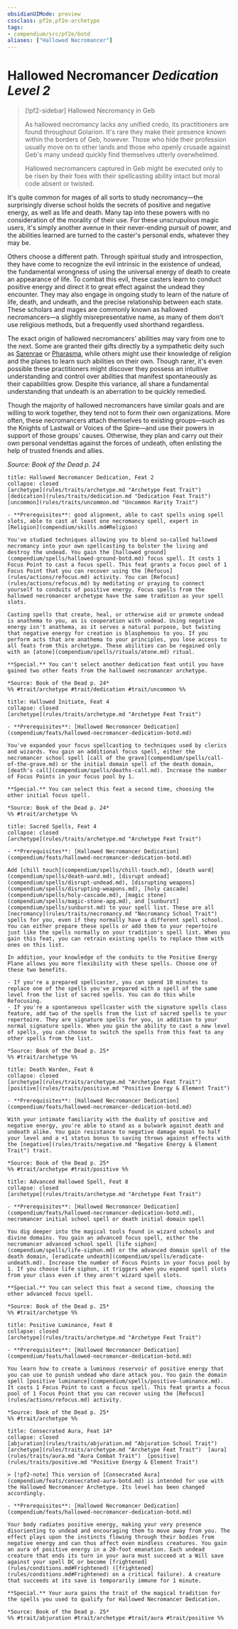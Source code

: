 ```yaml
---
obsidianUIMode: preview
cssclass: pf2e,pf2e-archetype
tags:
- compendium/src/pf2e/botd
aliases: ["Hallowed Necromancer"]
---
```

# Hallowed Necromancer *Dedication Level 2*  

> [!pf2-sidebar] Hallowed Necromancy in Geb
> 
> As hallowed necromancy lacks any unified credo, its practitioners are found throughout Golarion. It's rare they make their presence known within the borders of Geb, however. Those who hide their profession usually move on to other lands and those who openly crusade against Geb's many undead quickly find themselves utterly overwhelmed.
> 
> Hallowed necromancers captured in Geb might be executed only to be risen by their foes with their spellcasting ability intact but moral code absent or twisted.

It's quite common for mages of all sorts to study necromancy—the surprisingly diverse school holds the secrets of positive and negative energy, as well as life and death. Many tap into these powers with no consideration of the morality of their use. For these unscrupulous magic users, it's simply another avenue in their never-ending pursuit of power, and the abilities learned are turned to the caster's personal ends, whatever they may be.

Others choose a different path. Through spiritual study and introspection, they have come to recognize the evil intrinsic in the existence of undead, the fundamental wrongness of using the universal energy of death to create an appearance of life. To combat this evil, these casters learn to conduct positive energy and direct it to great effect against the undead they encounter. They may also engage in ongoing study to learn of the nature of life, death, and undeath, and the precise relationship between each state. These scholars and mages are commonly known as hallowed necromancers—a slightly misrepresentative name, as many of them don't use religious methods, but a frequently used shorthand regardless.

The exact origin of hallowed necromancers' abilities may vary from one to the next. Some are granted their gifts directly by a sympathetic deity such as [Sarenrae](sarenrae.md) or [Pharasma](pharasma.md), while others might use their knowledge of religion and the planes to learn such abilities on their own. Though rarer, it's even possible these practitioners might discover they possess an intuitive understanding and control over abilities that manifest spontaneously as their capabilities grow. Despite this variance, all share a fundamental understanding that undeath is an aberration to be quickly remedied.

Though the majority of hallowed necromancers have similar goals and are willing to work together, they tend not to form their own organizations. More often, these necromancers attach themselves to existing groups—such as the Knights of Lastwall or Voices of the Spire—and use their powers in support of those groups' causes. Otherwise, they plan and carry out their own personal vendettas against the forces of undeath, often enlisting the help of trusted friends and allies.

*Source: Book of the Dead p. 24*

```ad-embed-feat
title: Hallowed Necromancer Dedication, Feat 2
collapse: closed
[archetype](rules/traits/archetype.md "Archetype Feat Trait")  [dedication](rules/traits/dedication.md "Dedication Feat Trait")  [uncommon](rules/traits/uncommon.md "Uncommon Rarity Trait")  

- **Prerequisites**: good alignment, able to cast spells using spell slots, able to cast at least one necromancy spell, expert in [Religion](compendium/skills.md#Religion)

You've studied techniques allowing you to blend so-called hallowed necromancy into your own spellcasting to bolster the living and destroy the undead. You gain the [hallowed ground](compendium/spells/hallowed-ground-botd.md) focus spell. It costs 1 Focus Point to cast a focus spell. This feat grants a focus pool of 1 Focus Point that you can recover using the [Refocus](rules/actions/refocus.md) activity. You can [Refocus](rules/actions/refocus.md) by meditating or praying to connect yourself to conduits of positive energy. Focus spells from the hallowed necromancer archetype have the same tradition as your spell slots.

Casting spells that create, heal, or otherwise aid or promote undead is anathema to you, as is cooperation with undead. Using negative energy isn't anathema, as it serves a natural purpose, but twisting that negative energy for creation is blasphemous to you. If you perform acts that are anathema to your principles, you lose access to all feats from this archetype. These abilities can be regained only with an [atone](compendium/spells/rituals/atone.md) ritual.

**Special.** You can't select another dedication feat until you have gained two other feats from the hallowed necromancer archetype.

*Source: Book of the Dead p. 24*  
%% #trait/archetype #trait/dedication #trait/uncommon %%
```  

```ad-embed-feat
title: Hallowed Initiate, Feat 4
collapse: closed
[archetype](rules/traits/archetype.md "Archetype Feat Trait")  

- **Prerequisites**: [Hallowed Necromancer Dedication](compendium/feats/hallowed-necromancer-dedication-botd.md)

You've expanded your focus spellcasting to techniques used by clerics and wizards. You gain an additional focus spell, either the necromancer school spell [call of the grave](compendium/spells/call-of-the-grave.md) or the initial domain spell of the death domain, [death's call](compendium/spells/deaths-call.md). Increase the number of Focus Points in your focus pool by 1.

**Special.** You can select this feat a second time, choosing the other initial focus spell.

*Source: Book of the Dead p. 24*  
%% #trait/archetype %%
```  

```ad-embed-feat
title: Sacred Spells, Feat 4
collapse: closed
[archetype](rules/traits/archetype.md "Archetype Feat Trait")  

- **Prerequisites**: [Hallowed Necromancer Dedication](compendium/feats/hallowed-necromancer-dedication-botd.md)

Add [chill touch](compendium/spells/chill-touch.md), [death ward](compendium/spells/death-ward.md), [disrupt undead](compendium/spells/disrupt-undead.md), [disrupting weapons](compendium/spells/disrupting-weapons.md), [holy cascade](compendium/spells/holy-cascade.md), [magic stone](compendium/spells/magic-stone-apg.md), and [sunburst](compendium/spells/sunburst.md) to your spell list. These are all [necromancy](rules/traits/necromancy.md "Necromancy School Trait") spells for you, even if they normally have a different spell school. You can either prepare these spells or add them to your repertoire just like the spells normally on your tradition's spell list. When you gain this feat, you can retrain existing spells to replace them with ones on this list.

In addition, your knowledge of the conduits to the Positive Energy Plane allows you more flexibility with these spells. Choose one of these two benefits.

- If you're a prepared spellcaster, you can spend 10 minutes to replace one of the spells you've prepared with a spell of the same level from the list of sacred spells. You can do this while Refocusing.
- If you're a spontaneous spellcaster with the signature spells class feature, add two of the spells from the list of sacred spells to your repertoire. They are signature spells for you, in addition to your normal signature spells. When you gain the ability to cast a new level of spells, you can choose to switch the spells from this feat to any other spells from the list.

*Source: Book of the Dead p. 25*  
%% #trait/archetype %%
```  

```ad-embed-feat
title: Death Warden, Feat 6
collapse: closed
[archetype](rules/traits/archetype.md "Archetype Feat Trait")  [positive](rules/traits/positive.md "Positive Energy & Element Trait")  

- **Prerequisites**: [Hallowed Necromancer Dedication](compendium/feats/hallowed-necromancer-dedication-botd.md)

With your intimate familiarity with the duality of positive and negative energy, you're able to stand as a bulwark against death and undeath alike. You gain resistance to negative damage equal to half your level and a +1 status bonus to saving throws against effects with the [negative](rules/traits/negative.md "Negative Energy & Element Trait") trait.

*Source: Book of the Dead p. 25*  
%% #trait/archetype #trait/positive %%
```  

```ad-embed-feat
title: Advanced Hallowed Spell, Feat 8
collapse: closed
[archetype](rules/traits/archetype.md "Archetype Feat Trait")  

- **Prerequisites**: [Hallowed Necromancer Dedication](compendium/feats/hallowed-necromancer-dedication-botd.md), necromancer initial school spell or death initial domain spell

You dig deeper into the magical tools found in wizard schools and divine domains. You gain an advanced focus spell, either the necromancer advanced school spell [life siphon](compendium/spells/life-siphon.md) or the advanced domain spell of the death domain, [eradicate undeath](compendium/spells/eradicate-undeath.md). Increase the number of Focus Points in your focus pool by 1. If you choose life siphon, it triggers when you expend spell slots from your class even if they aren't wizard spell slots.

**Special.** You can select this feat a second time, choosing the other advanced focus spell.

*Source: Book of the Dead p. 25*  
%% #trait/archetype %%
```  

```ad-embed-feat
title: Positive Luminance, Feat 8
collapse: closed
[archetype](rules/traits/archetype.md "Archetype Feat Trait")  

- **Prerequisites**: [Hallowed Necromancer Dedication](compendium/feats/hallowed-necromancer-dedication-botd.md)

You learn how to create a luminous reservoir of positive energy that you can use to punish undead who dare attack you. You gain the domain spell [positive luminance](compendium/spells/positive-luminance.md). It costs 1 Focus Point to cast a focus spell. This feat grants a focus pool of 1 Focus Point that you can recover using the [Refocus](rules/actions/refocus.md) activity.

*Source: Book of the Dead p. 25*  
%% #trait/archetype %%
```  

```ad-embed-feat
title: Consecrated Aura, Feat 14*
collapse: closed
[abjuration](rules/traits/abjuration.md "Abjuration School Trait")  [archetype](rules/traits/archetype.md "Archetype Feat Trait")  [aura](rules/traits/aura.md "Aura Combat Trait")  [positive](rules/traits/positive.md "Positive Energy & Element Trait")  

> [!pf2-note] This version of [Consecrated Aura](compendium/feats/consecrated-aura-botd.md) is intended for use with the Hallowed Necromancer Archetype. Its level has been changed accordingly.

- **Prerequisites**: [Hallowed Necromancer Dedication](compendium/feats/hallowed-necromancer-dedication-botd.md)

Your body radiates positive energy, making your very presence disorienting to undead and encouraging them to move away from you. The effect plays upon the instincts flowing through their bodies from negative energy and can thus affect even mindless creatures. You gain an aura of positive energy in a 20-foot emanation. Each undead creature that ends its turn in your aura must succeed at a Will save against your spell DC or become [frightened](rules/conditions.md#Frightened) ([frightened](rules/conditions.md#Frightened) on a critical failure). A creature that succeeds at its save is temporarily immune for 1 minute.

**Special.** Your aura gains the trait of the magical tradition for the spells you used to qualify for Hallowed Necromancer Dedication.

*Source: Book of the Dead p. 25*  
%% #trait/abjuration #trait/archetype #trait/aura #trait/positive %%
```
